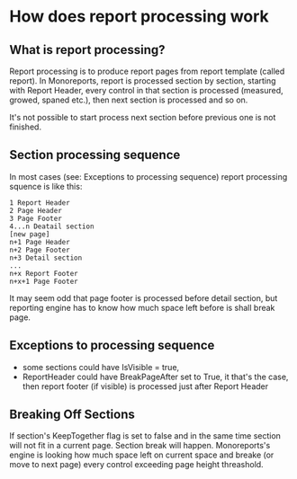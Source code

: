 How does report processing work
==================================

What is report processing?
-------------------------
Report processing is to produce report pages from report template (called report). In Monoreports, report is processed section by section, starting with Report Header, every control in that section is processed (measured, growed, spaned  etc.), then next section is processed and so on.

It's not possible to start process next section before previous one is not finished.

Section processing sequence
---------------------------

In most cases (see: Exceptions to processing sequence) report processing squence is like this:

	1 Report Header
	2 Page Header
	3 Page Footer  
	4...n Deatail section
	[new page]
	n+1 Page Header
	n+2 Page Footer
	n+3 Detail section
	...
	n+x Report Footer
	n+x+1 Page Footer
	

It may seem odd that page footer is processed before detail section, but reporting engine has to know how much space left before
is shall break page.

Exceptions to processing sequence
---------------------------------
- some sections could have IsVisible = true, 
- ReportHeader could have BreakPageAfter set to True, it that's the case, then report footer (if visible) is processed just after Report Header

Breaking Off Sections
--------------------

If section's KeepTogether flag is set to false and in the same time section will not fit in a current page. Section break will happen. Monoreports's engine is looking how much space left on current space and breake (or move to next page) every control exceeding page height threashold.





